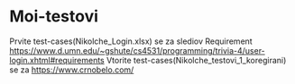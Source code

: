 # Moi-testovi
Prvite test-cases(Nikolche_Login.xlsx) se za slediov Requirement https://www.d.umn.edu/~gshute/cs4531/programming/trivia-4/user-login.xhtml#requirements
Vtorite test-cases(Nikolche_testovi_1_koregirani) se za https://www.crnobelo.com/
